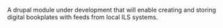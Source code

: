 A drupal module under development that will enable creating and storing digital bookplates with feeds from local ILS systems.